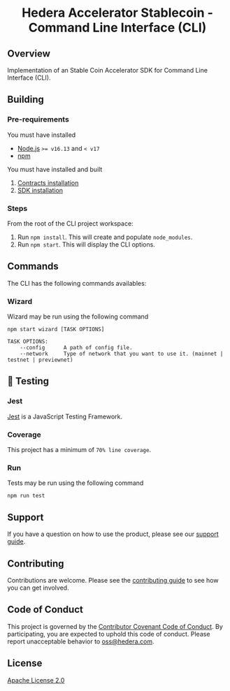 <div align="center">

# Hedera Accelerator Stablecoin - Command Line Interface (CLI)

</div>

## Overview

Implementation of an Stable Coin Accelerator SDK for Command Line Interface (CLI).

## Building

### Pre-requirements

You must have installed

- [Node.js](https://nodejs.org/) `>= v16.13` and `< v17`
- [npm](https://www.npmjs.com/)

You must have installed and built

1. [Contracts installation](https://github.com/hashgraph/hedera-accelerator-stablecoin/blob/main/contracts/README.md#installation)
2. [SDK installation](https://github.com/hashgraph/hedera-accelerator-stablecoin/blob/main/sdk/README.md#installation)

### Steps

From the root of the CLI project workspace:

1. Run `npm install`. This will create and populate `node_modules`.
2. Run `npm start`. This will display the CLI options.

## Commands

The CLI has the following commands availables:

### Wizard

Wizard may be run using the following command

```
npm start wizard [TASK OPTIONS]

TASK OPTIONS:
    --config      A path of config file.
    --network     Type of network that you want to use it. (mainnet | testnet | previewnet)
```

## 🧪 Testing

### Jest

[Jest](https://jestjs.io/es-ES/) is a JavaScript Testing Framework.

### Coverage

This project has a minimum of `70% line coverage`.

### Run

Tests may be run using the following command

```shell
npm run test
```

## Support

If you have a question on how to use the product, please see our
[support guide](https://github.com/hashgraph/.github/blob/main/SUPPORT.md).

## Contributing

Contributions are welcome. Please see the
[contributing guide](https://github.com/hashgraph/.github/blob/main/CONTRIBUTING.md)
to see how you can get involved.

## Code of Conduct

This project is governed by the
[Contributor Covenant Code of Conduct](https://github.com/hashgraph/.github/blob/main/CODE_OF_CONDUCT.md). By
participating, you are expected to uphold this code of conduct. Please report unacceptable behavior
to [oss@hedera.com](mailto:oss@hedera.com).

## License

[Apache License 2.0](LICENSE)
